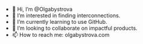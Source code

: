 - 👋 Hi, I’m @Olgabystrova
- 👀 I’m interested in finding interconnections.
- 🌱 I’m currently learning to use GitHub.
- 💞️ I’m looking to collaborate on impactful products.
- 📫 How to reach me: olgabystrova.com

<!---
Olgabystrova/Olgabystrova is a ✨ special ✨ repository because its `README.md` (this file) appears on your GitHub profile.
You can click the Preview link to take a look at your changes.
--->
